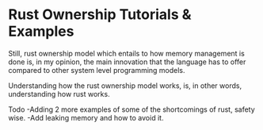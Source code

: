 # Rust Ownership Tutorials & Examples

Still, rust ownership model which entails to how memory management is done is, in my opinion, the main innovation that the language has to offer compared to other system level programming models. 

Understanding how the rust ownership model works, is, in other words, understanding how rust works. 

Todo
-Adding 2 more examples of some of the shortcomings of rust, safety wise.
-Add leaking memory and how to avoid it. 
